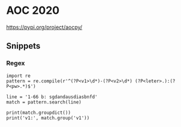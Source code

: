 

# AOC 2020

https://pypi.org/project/aocpy/



## Snippets 

### Regex

```
import re
pattern = re.compile(r'^(?P<v1>\d*)-(?P<v2>\d*) (?P<leter>.):(?P<pw>.*)$')

line = '1-66 b: sgdandausdiasbnfd'
match = pattern.search(line)

print(match.groupdict())
print('v1:', match.group('v1'))
```